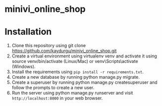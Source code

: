 # minivi_online_shop

# Installation

1. Clone this repository using git clone https://github.com/kaydurgu/minivi_online_shop.git
2. Create a virtual environment using virtualenv venv and activate it using source venv/bin/activate (Linux/Mac) or venv\Scripts\activate (Windows).
3. Install the requirements using ``pip install -r requirements.txt``.
4. Create a new database by running python manage.py migrate.
5. Create a superuser by running python manage.py createsuperuser and follow the prompts to create a new user.
6. Run the server using python manage.py runserver and visit ``http://localhost:8000`` in your web browser.
